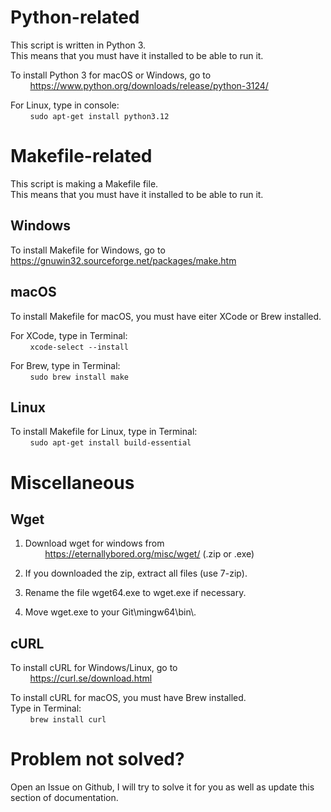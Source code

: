 # Python-related  

This script is written in Python 3.  
This means that you must have it installed to be able   to run it.

To install Python 3 for macOS or Windows, go to  
        https://www.python.org/downloads/release/python-3124/

For Linux, type in console:  
        <code>sudo apt-get install python3.12</code>  

# Makefile-related  

This script is making a Makefile file.  
This means that you must have it installed to be able to run it.

## Windows  

To install Makefile for Windows, go to  
https://gnuwin32.sourceforge.net/packages/make.htm  

## macOS  

To install Makefile for macOS, you must have eiter XCode or Brew installed.  

For XCode, type in Terminal:  
        <code>xcode-select --install</code>  

For Brew, type in Terminal:  
        <code>sudo brew install make</code>  

## Linux  

To install Makefile for Linux, type in Terminal:  
        <code>sudo apt-get install build-essential</code>  

# Miscellaneous  

## Wget  

1. Download wget for windows from  
        https://eternallybored.org/misc/wget/ (.zip or .exe)  

2. If you downloaded the zip, extract all files (use 7-zip).  
3. Rename the file wget64.exe to wget.exe if necessary.  
4. Move wget.exe to your Git\mingw64\bin\\.  

## cURL  

To install cURL for Windows/Linux, go to  
        https://curl.se/download.html  

To install cURL for macOS, you must have Brew installed.  
Type in Terminal:  
        <code>brew install curl</code>  

# Problem not solved?  

Open an Issue on Github, I will try to solve it for you as well as update this section of documentation.  
